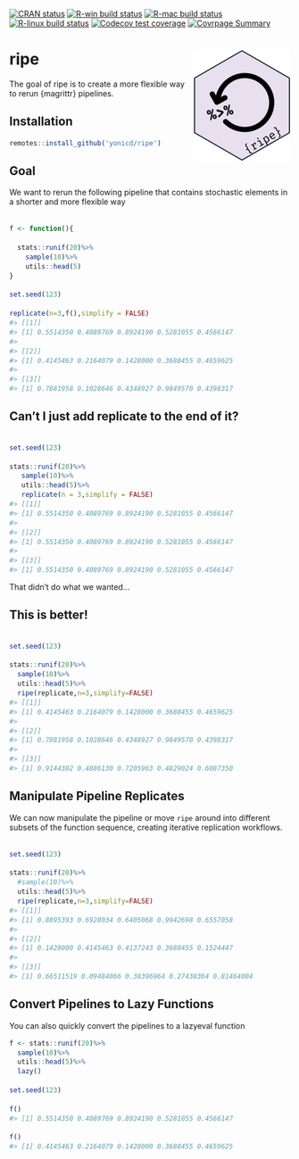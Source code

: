 
<!-- README.md is generated from README.Rmd. Please edit that file -->

<!-- badges: start -->

[![CRAN
status](https://www.r-pkg.org/badges/version/ripe)](https://CRAN.R-project.org/package=ripe)
[![R-win build
status](https://github.com/yonicd/ripe/workflows/R-win/badge.svg)](https://github.com/yonicd/ripe)
[![R-mac build
status](https://github.com/yonicd/ripe/workflows/R-mac/badge.svg)](https://github.com/yonicd/ripe)
[![R-linux build
status](https://github.com/yonicd/ripe/workflows/R-linux/badge.svg)](https://github.com/yonicd/ripe)
[![Codecov test
coverage](https://codecov.io/gh/yonicd/ripe/branch/master/graph/badge.svg)](https://codecov.io/gh/yonicd/ripe?branch=master)
[![Covrpage
Summary](https://img.shields.io/badge/covrpage-Last_Build_2019_11_20-brightgreen.svg)](http://tinyurl.com/vzcsnsa)
<!-- badges: end -->

# ripe <img src="https://github.com/yonicd/ripe/raw/master/input/logo.png" align="right"  class="logo"/>

The goal of ripe is to create a more flexible way to rerun {magrittr}
pipelines.

## Installation

``` r
remotes::install_github('yonicd/ripe')
```

## Goal

We want to rerun the following pipeline that contains stochastic
elements in a shorter and more flexible way

``` r

f <- function(){
  
  stats::runif(20)%>%
    sample(10)%>%
    utils::head(5)
}

set.seed(123)

replicate(n=3,f(),simplify = FALSE)
#> [[1]]
#> [1] 0.5514350 0.4089769 0.8924190 0.5281055 0.4566147
#> 
#> [[2]]
#> [1] 0.4145463 0.2164079 0.1428000 0.3688455 0.4659625
#> 
#> [[3]]
#> [1] 0.7881958 0.1028646 0.4348927 0.9849570 0.4398317
```

## Can’t I just add replicate to the end of it?

``` r

set.seed(123)

stats::runif(20)%>%
   sample(10)%>%
   utils::head(5)%>%
   replicate(n = 3,simplify = FALSE)
#> [[1]]
#> [1] 0.5514350 0.4089769 0.8924190 0.5281055 0.4566147
#> 
#> [[2]]
#> [1] 0.5514350 0.4089769 0.8924190 0.5281055 0.4566147
#> 
#> [[3]]
#> [1] 0.5514350 0.4089769 0.8924190 0.5281055 0.4566147
```

That didn’t do what we wanted…

## This is better\!

``` r

set.seed(123)

stats::runif(20)%>%
  sample(10)%>%
  utils::head(5)%>%
  ripe(replicate,n=3,simplify=FALSE)
#> [[1]]
#> [1] 0.4145463 0.2164079 0.1428000 0.3688455 0.4659625
#> 
#> [[2]]
#> [1] 0.7881958 0.1028646 0.4348927 0.9849570 0.4398317
#> 
#> [[3]]
#> [1] 0.9144382 0.4886130 0.7205963 0.4829024 0.6087350
```

## Manipulate Pipeline Replicates

We can now manipulate the pipeline or move `ripe` around into different
subsets of the function sequence, creating iterative replication
workflows.

``` r

set.seed(123)

stats::runif(20)%>%
  #sample(10)%>%
  utils::head(5)%>%
  ripe(replicate,n=3,simplify=FALSE)
#> [[1]]
#> [1] 0.8895393 0.6928034 0.6405068 0.9942698 0.6557058
#> 
#> [[2]]
#> [1] 0.1428000 0.4145463 0.4137243 0.3688455 0.1524447
#> 
#> [[3]]
#> [1] 0.66511519 0.09484066 0.38396964 0.27438364 0.81464004
```

## Convert Pipelines to Lazy Functions

You can also quickly convert the pipelines to a lazyeval function

``` r
f <- stats::runif(20)%>%
  sample(10)%>%
  utils::head(5)%>%
  lazy()

set.seed(123)

f()
#> [1] 0.5514350 0.4089769 0.8924190 0.5281055 0.4566147

f()
#> [1] 0.4145463 0.2164079 0.1428000 0.3688455 0.4659625
```
